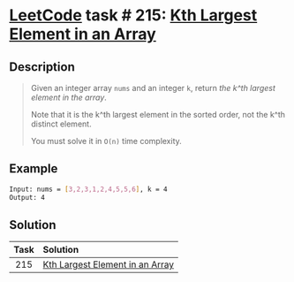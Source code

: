 # [LeetCode][leetcode] task # 215: [Kth Largest Element in an Array][task]

Description
-----------

> Given an integer array `nums` and an integer `k`, return _the k^th largest element in the array_.
> 
> Note that it is the k^th largest element in the sorted order, not the k^th distinct element.
> 
> You must solve it in `O(n)` time complexity.

Example
-------

```sh
Input: nums = [3,2,3,1,2,4,5,5,6], k = 4
Output: 4
```

Solution
--------

| Task | Solution                                    |
|:----:|:--------------------------------------------|
| 215  | [Kth Largest Element in an Array][solution] |


[leetcode]: <http://leetcode.com/>
[task]: <https://leetcode.com/problems/kth-largest-element-in-an-array/>
[solution]: <https://github.com/wellaxis/witalis-jkit/blob/main/module/tasks/src/main/java/com/witalis/jkit/tasks/core/task/leetcode/h3/p215/option/Practice.java>
